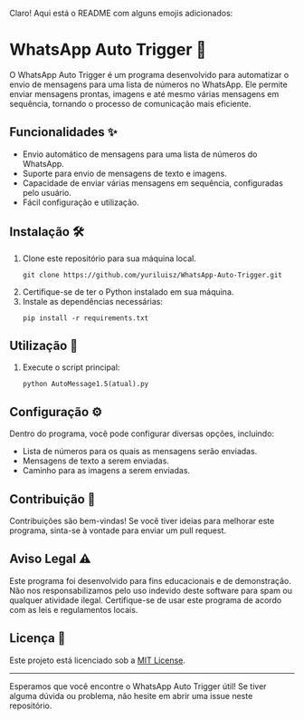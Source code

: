 Claro! Aqui está o README com alguns emojis adicionados:

# WhatsApp Auto Trigger 🚀

O WhatsApp Auto Trigger é um programa desenvolvido para automatizar o envio de mensagens para uma lista de números no WhatsApp. Ele permite enviar mensagens prontas, imagens e até mesmo várias mensagens em sequência, tornando o processo de comunicação mais eficiente.

## Funcionalidades ✨

- Envio automático de mensagens para uma lista de números do WhatsApp.
- Suporte para envio de mensagens de texto e imagens.
- Capacidade de enviar várias mensagens em sequência, configuradas pelo usuário.
- Fácil configuração e utilização.

## Instalação 🛠️

1. Clone este repositório para sua máquina local.
   ```
   git clone https://github.com/yuriluisz/WhatsApp-Auto-Trigger.git
   ```
2. Certifique-se de ter o Python instalado em sua máquina.
3. Instale as dependências necessárias:
   ```
   pip install -r requirements.txt
   ```

## Utilização 🚀

1. Execute o script principal:
   ```
   python AutoMessage1.5(atual).py
   ```

## Configuração ⚙️

Dentro do programa, você pode configurar diversas opções, incluindo:

- Lista de números para os quais as mensagens serão enviadas.
- Mensagens de texto a serem enviadas.
- Caminho para as imagens a serem enviadas.

## Contribuição 🤝

Contribuições são bem-vindas! Se você tiver ideias para melhorar este programa, sinta-se à vontade para enviar um pull request.

## Aviso Legal ⚠️

Este programa foi desenvolvido para fins educacionais e de demonstração. Não nos responsabilizamos pelo uso indevido deste software para spam ou qualquer atividade ilegal. Certifique-se de usar este programa de acordo com as leis e regulamentos locais.

## Licença 📝

Este projeto está licenciado sob a [MIT License](LICENSE).

---

Esperamos que você encontre o WhatsApp Auto Trigger útil! Se tiver alguma dúvida ou problema, não hesite em abrir uma issue neste repositório.
